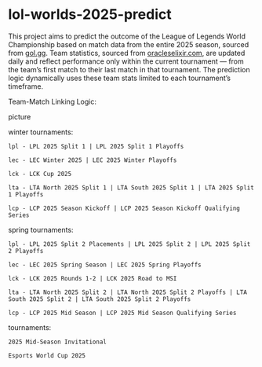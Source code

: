 # lol-worlds-2025-predict

This project aims to predict the outcome of the League of Legends World Championship based on match data from the entire 2025 season, sourced from [gol.gg](https://gol.gg/). Team statistics, sourced from [oracleselixir.com](https://oracleselixir.com/), are updated daily and reflect performance only within the current tournament — from the team’s first match to their last match in that tournament. The prediction logic dynamically uses these team stats limited to each tournament’s timeframe.

Team-Match Linking Logic:

picture

winter tournaments:

    lpl - LPL 2025 Split 1 | LPL 2025 Split 1 Playoffs

    lec - LEC Winter 2025 | LEC 2025 Winter Playoffs

    lck - LCK Cup 2025

    lta - LTA North 2025 Split 1 | LTA South 2025 Split 1 | LTA 2025 Split 1 Playoffs

    lcp - LCP 2025 Season Kickoff | LCP 2025 Season Kickoff Qualifying Series

spring tournaments:

    lpl - LPL 2025 Split 2 Placements | LPL 2025 Split 2 | LPL 2025 Split 2 Playoffs
    
    lec - LEC 2025 Spring Season | LEC 2025 Spring Playoffs

    lck - LCK 2025 Rounds 1-2 | LCK 2025 Road to MSI

    lta - LTA North 2025 Split 2 | LTA North 2025 Split 2 Playoffs | LTA South 2025 Split 2 | LTA South 2025 Split 2 Playoffs

    lcp - LCP 2025 Mid Season | LCP 2025 Mid Season Qualifying Series

tournaments:

    2025 Mid-Season Invitational

    Esports World Cup 2025
